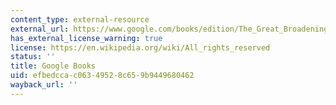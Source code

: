 ```yaml
---
content_type: external-resource
external_url: https://www.google.com/books/edition/The_Great_Broadening/q4-dDwAAQBAJ?hl=en&gbpv=1
has_external_license_warning: true
license: https://en.wikipedia.org/wiki/All_rights_reserved
status: ''
title: Google Books
uid: efbedcca-c063-4952-8c65-9b9449680462
wayback_url: ''
---
```

